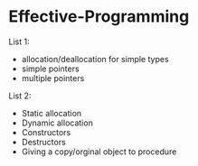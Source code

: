 # Effective-Programming

List 1:
  - allocation/deallocation for simple types
  - simple pointers
  - multiple pointers

List 2:
  - Static allocation
  - Dynamic allocation
  - Constructors
  - Destructors
  - Giving a copy/orginal object to procedure
